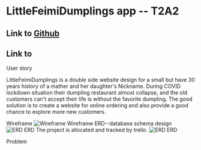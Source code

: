 # LittleFeimiDumplings app -- T2A2

## Link to [Github](https://github.com/vivian-bb/marketplace.git)

## Link to

User story

LittleFeimiDumplings is a double side website design for a small but have 30 years history of a mather and her daughter's Nickname. During COVID lockdown situation their dumpling restaurant almost collapse, and the old customers can't accept their life is without the favorite dumpling. The good solution is to create a website for online ordering and also provide a good chance to explore more new customers.

Wireframe
![Wireframe Wireframe](/marketplace/app/assets/images/wireframe.png)
ERD--database schema design
![ERD ERD](/marketplace/app/assets/images/erdcopy.png)
The project is allocated and tracked by trello.
![ERD ERD](/marketplace/app/assets/images/trelloscreenshot.jpg)

Problem
